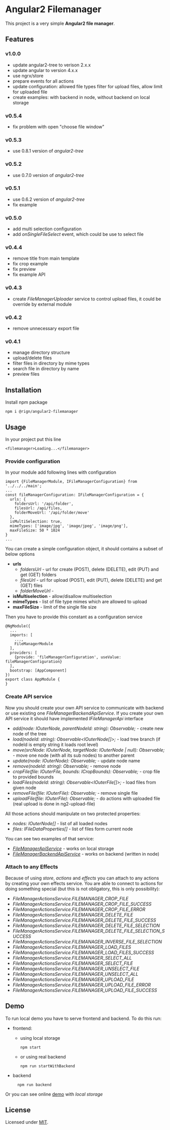 # Angular2 Filemanager

This project is a very simple __Angular2 file manager__.

## Features

### v1.0.0
* update angular2-tree to verison 2.x.x
* update angular to version 4.x.x
* use ngrx/store
* prepare events for all actions
* update configuration: allowed file types filter for upload files, allow limit for uploaded file
* create examples: with backend in node, without backend on local storage

### v0.5.4

* fix problem with open "choose file window" 

### v0.5.3

* use 0.8.1 version of _angular2-tree_

### v0.5.2

* use 0.7.0 version of _angular2-tree_

### v0.5.1

* use 0.6.2 version of _angular2-tree_
* fix example

### v0.5.0

* add multi selection configuration
* add _onSingleFileSelect_ event, which could be use to select file

### v0.4.4

* remove title from main template
* fix crop example
* fix preview
* fix example API

### v0.4.3

* create _FileManagerUploader_ service to control upload files, it could be override by external module

### v0.4.2

* remove unnecessary export file

### v0.4.1

* manage directory structure
* upload/delete files 
* filter files in directory by mime types
* search file in directory by name
* preview files

## Installation

Install npm package

    npm i @rign/angular2-filemanager

## Usage
  
In your project put this line
  
    <filemanager>Loading...</filemanager>

### Provide configuration
In your module add following lines with configuration

    import {FileManagerModule, IFileManagerConfiguration} from '../../../main';
    ...
    const fileManagerConfiguration: IFileManagerConfiguration = {
      urls: {
        foldersUrl: '/api/folder',
        filesUrl: /api/files,
        folderMoveUrl: '/api/folder/move'
      },
      isMultiSelection: true,
      mimeTypes: ['image/jpg', 'image/jpeg', 'image/png'],
      maxFileSize: 50 * 1024
    }
    ... 
    
You can create a simple configuration object, it should contains a subset of below options

* __urls__
  * _foldersUrl_ - url for create (POST), delete (DELETE), edit (PUT) and get (GET) folders
  * _filesUrl_ - url for upload (POST), edit (PUT), delete (DELETE) and get (GET) files
  * _folderMoveUrl_ -   
* __isMultiselection__ - allow/disallow multiselection
* __mimeTypes__ - list of file type mimes which are allowed to upload
* __maxFileSize__ - limit of the single file size

Then you have to provide this constant as a configuration service
   
    @NgModule({
      ...
      imports: [
        ...,
        FileManagerModule
      ],
      providers: [
        {provide: 'fileManagerConfiguration', useValue: fileManagerConfiguration}
      ],
      bootstrap: [AppComponent]
    })
    export class AppModule {
    }
    
### Create API service
    
Now you should create your own API service to communicate with backend or use existing one _FileManagerBackendApiService_.
If you create your own API service it should have implemented _IFileManagerApi_ interface
* _add(node: IOuterNode, parentNodeId: string): Observable<IOuterNode>;_ - create new node of the tree
* _load(nodeId: string): Observable<IOuterNode[]>;_ - load tree branch (if nodeId is empty string it loads root level)
* _move(srcNode: IOuterNode, targetNode: IOuterNode | null): Observable<IOuterNode>;_ - move one node (with all its sub nodes) to another parent
* _update(node: IOuterNode): Observable<IOuterNode>;_ - update node name 
* _remove(nodeId: string): Observable<IOuterNode>;_ - remove node
* _cropFile(file: IOuterFile, bounds: ICropBounds): Observable<IOuterFile>;_ - crop file to provided bounds 
* _loadFiles(nodeId: string): Observable<IOuterFile[]>;_ - load files from given node
* _removeFile(file: IOuterFile): Observable<boolean>;_ - remove single file
* _uploadFile(file: IOuterFile): Observable<IOuterFile>;_ - do actions with uploaded file (real upload is done in ng2-upload-file)

All those actions should manipulate on two protected properties: 
* _nodes: IOuterNode[]_ - list of all loaded nodes
* _files: IFileDataProperties[]_ - list of files form current node 

You can see two examples of that service:
* [_FileManagerApiService_](src/store/fileManagerApi.service.ts) - works on local storage
* [_FileManagerBackendApiService_](src/store/fileManagerBackendApi.service.ts) - works on backend (written in node)

### Attach to any Effects

Because of using _store_, _actions_ and _effects_ you can attach to any actions by creating your own effects service.
You are able to connect to actions for doing something special (but this is not obligatory, this is only possibility):
* _FileManagerActionsService.FILEMANAGER_CROP_FILE_
* _FileManagerActionsService.FILEMANAGER_CROP_FILE_SUCCESS_
* _FileManagerActionsService.FILEMANAGER_CROP_FILE_ERROR_
* _FileManagerActionsService.FILEMANAGER_DELETE_FILE_
* _FileManagerActionsService.FILEMANAGER_DELETE_FILE_SUCCESS_
* _FileManagerActionsService.FILEMANAGER_DELETE_FILE_SELECTION_
* _FileManagerActionsService.FILEMANAGER_DELETE_FILE_SELECTION_SUCCESS_
* _FileManagerActionsService.FILEMANAGER_INVERSE_FILE_SELECTION_
* _FileManagerActionsService.FILEMANAGER_LOAD_FILES_
* _FileManagerActionsService.FILEMANAGER_LOAD_FILES_SUCCESS_
* _FileManagerActionsService.FILEMANAGER_SELECT_ALL_
* _FileManagerActionsService.FILEMANAGER_SELECT_FILE_
* _FileManagerActionsService.FILEMANAGER_UNSELECT_FILE_
* _FileManagerActionsService.FILEMANAGER_UNSELECT_ALL_
* _FileManagerActionsService.FILEMANAGER_UPLOAD_FILE_
* _FileManagerActionsService.FILEMANAGER_UPLOAD_FILE_ERROR_
* _FileManagerActionsService.FILEMANAGER_UPLOAD_FILE_SUCCESS_ 

## Demo

To run local demo you have to serve frontend and backend. To do this run:

* frontend:
  * using local storage
  
        npm start
        
  * or using real backend
  
        npm run startWithBackend
    
* backend

        npm run backend

Or you can see online [demo](https://qjon.github.io/angular2-filemanager/) with _local storage_

## License

Licensed under [MIT](https://github.com/qjon/angular2-filemanager/blob/master/LICENSE).
